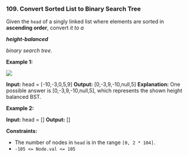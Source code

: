 ### 109\. Convert Sorted List to Binary Search Tree

Given the `head` of a singly linked list where elements are sorted in **ascending order**, convert _it to a_

**_height-balanced_**

_binary search tree_.

**Example 1:**

![](https://assets.leetcode.com/uploads/2020/08/17/linked.jpg)

**Input:** head = \[-10,-3,0,5,9\]
**Output:** \[0,-3,9,-10,null,5\]
**Explanation:** One possible answer is \[0,-3,9,-10,null,5\], which represents the shown height balanced BST.

**Example 2:**

**Input:** head = \[\]
**Output:** \[\]

**Constraints:**

*   The number of nodes in `head` is in the range `[0, 2 * 104]`.
*   `-105 <= Node.val <= 105`
